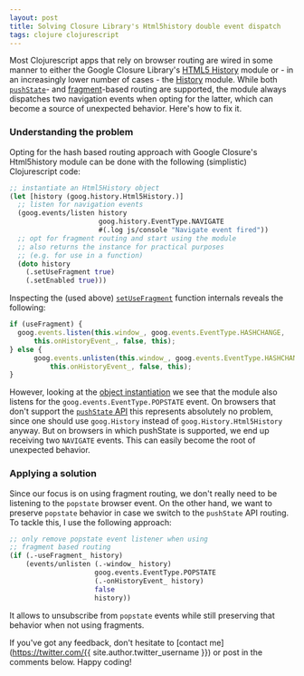 ```yaml
---
layout: post
title: Solving Closure Library's Html5history double event dispatch
tags: clojure clojurescript
---
```


Most Clojurescript apps that rely on browser routing are wired in some manner to either the Google Closure Library's [HTML5 History](https://closure-library.googlecode.com/git-history/docs/class_goog_history_Html5History.html) module or - in an increasingly lower number of cases - the [History](https://closure-library.googlecode.com/git-history/docs/class_goog_History.html) module. While both [`pushState`](https://developer.mozilla.org/en-US/docs/Web/API/History_API)- and [fragment](https://en.wikipedia.org/wiki/Fragment_identifier)-based routing are supported, the module always dispatches two navigation events when opting for the latter, which can become a source of unexpected behavior. Here's how to fix it.

<!--more-->

### Understanding the problem

Opting for the hash based routing approach with Google Closure's Html5history module can be done with the following (simplistic) Clojurescript code:


```clojure
;; instantiate an Html5History object
(let [history (goog.history.Html5History.)]
  ;; listen for navigation events
  (goog.events/listen history
                      goog.history.EventType.NAVIGATE
                      #(.log js/console "Navigate event fired"))
  ;; opt for fragment routing and start using the module
  ;; also returns the instance for practical purposes
  ;; (e.g. for use in a function)
  (doto history
    (.setUseFragment true)
    (.setEnabled true)))
```

Inspecting the (used above) [`setUseFragment`](https://github.com/google/closure-library/blob/master/closure/goog/history/html5history.js#L203) function internals reveals the following:

```javascript
if (useFragment) {
  goog.events.listen(this.window_, goog.events.EventType.HASHCHANGE,
      this.onHistoryEvent_, false, this);
} else {
      goog.events.unlisten(this.window_, goog.events.EventType.HASHCHANGE,
          this.onHistoryEvent_, false, this);
}
```

However, looking at the [object instantiation](https://github.com/google/closure-library/blob/master/closure/goog/history/html5history.js#L76) we see that the module also listens for the `goog.events.EventType.POPSTATE` event. On browsers that don't support the [`pushState` API](http://caniuse.com/#search=pushstate) this represents absolutely no problem, since one should use `goog.History` instead of `goog.History.Html5History` anyway. But on browsers in which pushState is supported, we end up receiving two `NAVIGATE` events. This can easily become the root of unexpected behavior.


### Applying a solution

Since our focus is on using fragment routing, we don't really need to be listening to the `popstate` browser event. On the other hand, we want to preserve `popstate` behavior in case we switch to the `pushState` API routing. To tackle this, I use the following approach:

```clojure
;; only remove popstate event listener when using
;; fragment based routing
(if (.-useFragment_ history)
    (events/unlisten (.-window_ history)
                     goog.events.EventType.POPSTATE
                     (.-onHistoryEvent_ history)
                     false
                     history))
```

It allows to unsubscribe from `popstate` events while still preserving that behavior when not using fragments.

If you've got any feedback, don't hesitate to [contact me](https://twitter.com/{{ site.author.twitter_username }}) or post in the comments below. Happy coding!
